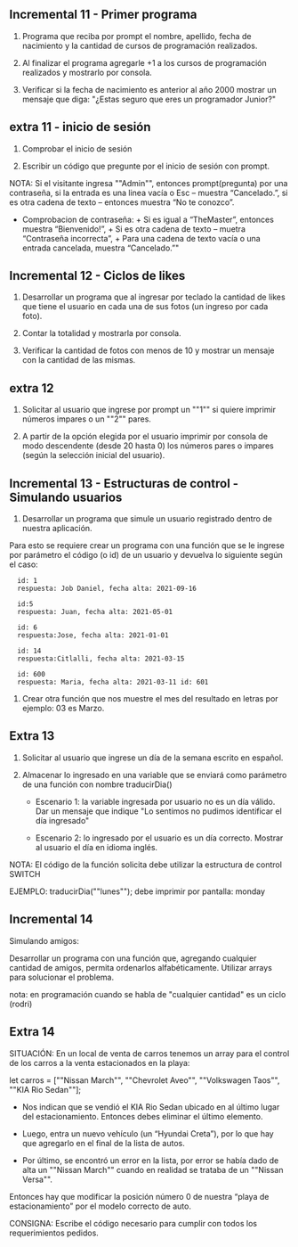 ## Incremental 11 - Primer programa

1. Programa que reciba por prompt el nombre, apellido, fecha de nacimiento y la cantidad de cursos de programación realizados.
   
2. Al finalizar el programa agregarle +1 a los cursos de programación realizados y mostrarlo por consola. 
   
3. Verificar si la fecha de nacimiento es anterior al año 2000 mostrar un mensaje que diga: "¿Estas seguro que eres un programador Junior?"

## extra 11 - inicio de sesión

1. Comprobar el inicio de sesión
   
2. Escribir un código que pregunte por el inicio de sesión con prompt.
   
NOTA:  Si el visitante ingresa ""Admin"", entonces prompt(pregunta) por una contraseña, si la entrada es una linea vacía o Esc – muestra “Cancelado.”, si es otra cadena de texto – entonces muestra “No te conozco”.

- Comprobacion de contraseña:
      + Si es igual a “TheMaster”, entonces muestra “Bienvenido!”,
      + Si es otra cadena de texto – muetra “Contraseña incorrecta”,
      + Para una cadena de texto vacía o una entrada cancelada, muestra “Cancelado.”"


## Incremental 12 - Ciclos de likes

1. Desarrollar un programa que al ingresar por teclado la cantidad de likes que tiene el usuario en cada una de sus fotos (un ingreso por cada foto). 
   
2. Contar la totalidad y mostrarla por consola.
   
3. Verificar la cantidad de fotos con menos de 10 y mostrar un mensaje con la cantidad de las mismas.

## extra 12

1. Solicitar al usuario que ingrese por prompt un ""1"" si quiere imprimir números impares o un ""2"" pares.  
   
2. A partir de la opción elegida por el usuario imprimir por consola de modo descendente (desde 20 hasta 0) los números pares o impares (según la selección inicial del usuario).


## Incremental 13 - Estructuras de control - Simulando usuarios

1. Desarrollar  un programa que simule un usuario registrado dentro de nuestra aplicación.  
   
Para esto se requiere crear un programa con una función que se le ingrese por parámetro el código (o id) de un usuario y devuelva lo siguiente según el caso:

      id: 1
      respuesta: Job Daniel, fecha alta: 2021-09-16

      id:5
      respuesta: Juan, fecha alta: 2021-05-01

      id: 6
      respuesta:Jose, fecha alta: 2021-01-01

      id: 14
      respuesta:Citlalli, fecha alta: 2021-03-15

      id: 600
      respuesta: Maria, fecha alta: 2021-03-11 id: 601

1. Crear otra función que nos muestre el mes del resultado en letras por ejemplo: 03 es Marzo.


## Extra 13

1. Solicitar al usuario que ingrese un día de la semana escrito en español.

2. Almacenar lo ingresado en una variable que se enviará como parámetro de una función con nombre traducirDia()

   + Escenario 1: la variable ingresada por usuario no es un día válido.
   Dar un mensaje que indique "Lo sentimos no pudimos identificar el día ingresado"

   + Escenario 2: lo ingresado por el usuario es un día correcto.
   Mostrar al usuario el día en idioma inglés.

NOTA: El código de la función solicita debe utilizar la estructura de control SWITCH

EJEMPLO: traducirDia(""lunes""); debe imprimir por pantalla: monday


## Incremental 14

Simulando amigos:

Desarrollar  un programa con una función que, agregando cualquier cantidad de amigos, permita ordenarlos alfabéticamente. 
Utilizar arrays para solucionar el problema.

nota: en programación cuando se habla de "cualquier cantidad" es un ciclo (rodri)

## Extra 14

SITUACIÓN: En un local de venta de carros tenemos un array para el control de los carros a la venta estacionados en la playa:

let carros = [""Nissan March"", ""Chevrolet Aveo"", ""Volkswagen Taos"", ""KIA Rio Sedan""];


+ Nos indican que se vendió el KIA Rio Sedan ubicado en al último lugar del estacionamiento. Entonces debes eliminar el último elemento.

+ Luego, entra un nuevo vehículo (un “Hyundai Creta”), por lo que hay que agregarlo en el final de la lista de autos.

+ Por último, se encontró un error en la lista, por error se había dado de alta un ""Nissan March"" cuando en realidad se trataba de un  ""Nissan Versa"". 

Entonces hay que modificar la posición número 0 de nuestra “playa de estacionamiento” por el modelo correcto de auto.

CONSIGNA: 
Escribe el código necesario para cumplir con todos los requerimientos pedidos.
